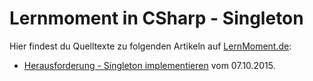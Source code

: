 # Lernmoment in CSharp - Singleton

Hier findest du Quelltexte zu folgenden Artikeln auf [LernMoment.de](www.lernmoment.de):

-	[Herausforderung - Singleton implementieren](http://www.lernmoment.de/csharp-programmieren/herausforderung-schaffst-du-es-ein-singleton-zu-implementieren/) vom 07.10.2015.
